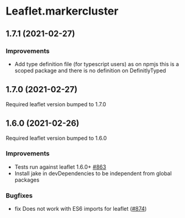 Leaflet.markercluster
=====================

## 1.7.1 (2021-02-27)

### Improvements

 * Add type definition file (for typescript users) as on npmjs this is a scoped package and there is no definition on DefinitlyTyped


## 1.7.0 (2021-02-27)

Required leaflet version bumped to 1.7.0


## 1.6.0 (2021-02-26)

Required leaflet version bumped to 1.6.0

### Improvements

 * Tests run against leaflet 1.6.0+ [#863](https://github.com/Leaflet/Leaflet.markercluster/issues/863)
 * Install jake in devDependencies to be independent from global packages

### Bugfixes

 * fix Does not work with ES6 imports for leaflet ([#874](https://github.com/Leaflet/Leaflet.markercluster/issues/874))

